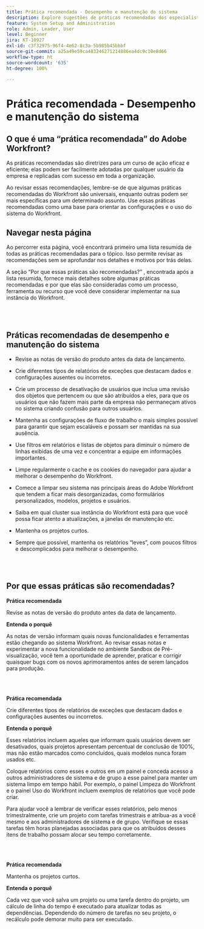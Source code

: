 ```yaml
---
title: Prática recomendada - Desempenho e manutenção do sistema
description: Explore sugestões de práticas recomendadas dos especialistas do Adobe Workfront sobre desempenho e manutenção do sistema Workfront.
feature: System Setup and Administration
role: Admin, Leader, User
level: Beginner
jira: KT-10927
exl-id: c3f32975-96f4-4e62-8c3a-5b985b45bbbf
source-git-commit: a25a49e59ca483246271214886ea4dc9c10e8d66
workflow-type: ht
source-wordcount: '635'
ht-degree: 100%

---
```


# Prática recomendada - Desempenho e manutenção do sistema

## O que é uma “prática recomendada” do Adobe Workfront?

As práticas recomendadas são diretrizes para um curso de ação eficaz e eficiente; elas podem ser facilmente adotadas por qualquer usuário da empresa e replicadas com sucesso em toda a organização.

Ao revisar essas recomendações, lembre-se de que algumas práticas recomendadas do Workfront são universais, enquanto outras podem ser mais específicas para um determinado assunto. Use essas práticas recomendadas como uma base para orientar as configurações e o uso do sistema do Workfront.

## Navegar nesta página

Ao percorrer esta página, você encontrará primeiro uma lista resumida de todas as práticas recomendadas para o tópico. Isso permite revisar as recomendações sem se aprofundar nos detalhes e motivos por trás delas.

A seção “Por que essas práticas são recomendadas?” , encontrada após a lista resumida, fornece mais detalhes sobre algumas práticas recomendadas e por que elas são consideradas como um processo, ferramenta ou recurso que você deve considerar implementar na sua instância do Workfront.

</br>
</br>

## Práticas recomendadas de desempenho e manutenção do sistema

* Revise as notas de versão do produto antes da data de lançamento.

* Crie diferentes tipos de relatórios de exceções que destacam dados e configurações ausentes ou incorretos.

* Crie um processo de desativação de usuários que inclua uma revisão dos objetos que pertencem ou que são atribuídos a eles, para que os usuários que não fazem mais parte da empresa não permaneçam ativos no sistema criando confusão para outros usuários.

* Mantenha as configurações de fluxo de trabalho o mais simples possível para garantir que sejam escaláveis e possam ser mantidas na sua ausência.

* Use filtros em relatórios e listas de objetos para diminuir o número de linhas exibidas de uma vez e concentrar a equipe em informações importantes.

* Limpe regularmente o cache e os cookies do navegador para ajudar a melhorar o desempenho do Workfront.

* Comece a limpar seu sistema nas principais áreas do Adobe Workfront que tendem a ficar mais desorganizadas, como formulários personalizados, modelos, projetos e usuários.

* Saiba em qual cluster sua instância do Workfront está para que você possa ficar atento a atualizações, a janelas de manutenção etc.

* Mantenha os projetos curtos.

* Sempre que possível, mantenha os relatórios “leves”, com poucos filtros e descomplicados para melhorar o desempenho.

</br>
</br>

## Por que essas práticas são recomendadas?

**Prática recomendada**

Revise as notas de versão do produto antes da data de lançamento.



**Entenda o porquê**

As notas de versão informam quais novas funcionalidades e ferramentas estão chegando ao sistema Workfront. Ao revisar essas notas e experimentar a nova funcionalidade no ambiente Sandbox de Pré-visualização, você tem a oportunidade de aprender, praticar e corrigir quaisquer bugs com os novos aprimoramentos antes de serem lançados para produção.

</br>
</br>

**Prática recomendada**

Crie diferentes tipos de relatórios de exceções que destacam dados e configurações ausentes ou incorretos.



**Entenda o porquê**

Esses relatórios incluem aqueles que informam quais usuários devem ser desativados, quais projetos apresentam percentual de conclusão de 100%, mas não estão marcados como concluídos, quais modelos nunca foram usados etc.



Coloque relatórios como esses e outros em um painel e conceda acesso a outros administradores de sistema e de grupo a esse painel para manter um sistema limpo em tempo hábil. Por exemplo, o painel Limpeza do Workfront e o painel Uso do Workfront incluem exemplos de relatórios que você pode criar.



Para ajudar você a lembrar de verificar esses relatórios, pelo menos trimestralmente, crie um projeto com tarefas trimestrais e atribua-as a você mesmo e aos administradores de sistema e de grupo. Verifique se essas tarefas têm horas planejadas associadas para que os atribuídos desses itens de trabalho possam alocar seu tempo corretamente.

</br>
</br>

**Prática recomendada**

Mantenha os projetos curtos.



**Entenda o porquê**

Cada vez que você salva um projeto ou uma tarefa dentro do projeto, um cálculo de linha do tempo é executado para atualizar todas as dependências. Dependendo do número de tarefas no seu projeto, o recálculo pode demorar muito para ser executado.
